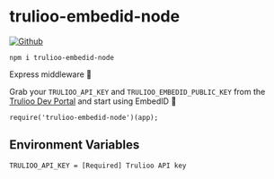 # trulioo-embedid-node

[![Github](https://github.com/Trulioo/trulioo-embedid-node/workflows/Build/badge.svg)](https://github.com/Trulioo/trulioo-embedid-node/workflows/Build/badge.svg)

`npm i trulioo-embedid-node`

Express middleware 🚀

Grab your `TRULIOO_API_KEY` and `TRULIOO_EMBEDID_PUBLIC_KEY` from the [Trulioo Dev Portal](https://gateway-admin.trulioo.com/) and start using EmbedID 👾

```
require('trulioo-embedid-node')(app);
```

## Environment Variables

```
TRULIOO_API_KEY = [Required] Trulioo API key 
```
